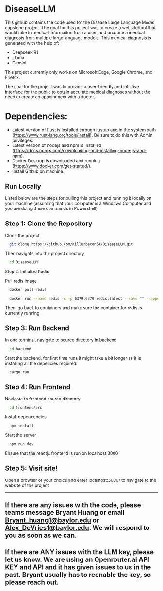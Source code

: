 # DiseaseLLM
This github contains the code used for the Disease Large Language Model capstone project. The goal for this project was to create a website/tool that would take in medical information from a user, and produce a medical diagnosis from multiple large language models.  This medical diagnosis is generated with the help of:
* Deepseek R1
* Llama
* Gemini
  
This project currently only works on Microsoft Edge, Google Chrome, and Firefox.

The goal for the project was to provide a user-friendly and intuitive interface for the public to obtain accurate medical diagnoses without the need to create an appointment with a doctor.
# Dependencies:
- Latest version of Rust is installed through rustup and in the system path (https://www.rust-lang.org/tools/install). Be sure to do this with Admin privileges.
- Latest version of nodejs and npm is installed (https://docs.npmjs.com/downloading-and-installing-node-js-and-npm).
- Docker Desktop is downloaded and running (https://www.docker.com/get-started/).
- Install Github on machine.
## Run Locally
Listed below are the steps for pulling this project and running it locally on your machine (assuming that your computer is a Windows Computer and you are doing these commands in Powershell):

## Step 1: Clone the Repository
Clone the project
```bash
  git clone https://github.com/Killerbacon34/DiseaseLLM.git
```
Then navigate into the project directory
```bash
  cd DiseaseLLM
```
Step 2: Initialize Redis
<!--
Install Docker Desktop using the link below
```
   https://www.docker.com/products/docker-desktop/
```
Pull postgres image
```bash
  docker pull postgres:latest
```-->
Pull redis image
```bash
  docker pull redis
```
<!--
Open the Docker Desktop Application and go to images. Then press the run button on the postgres image
![Screenshot 2025-04-15 144046](https://github.com/user-attachments/assets/3545607a-3dcb-4e74-b794-831ff7419a64)

Enter in the options in the image below and click run
![Screenshot 2025-04-15 144128](https://github.com/user-attachments/assets/700c7d8e-b0d7-4220-9add-7916954e9669)

Go to containers and select the start button on the one called DLLM
-->
<!--
Then run the following commands to initialize the project database
```bash
  docker cp backend/sqlinit.sql DLLM:sqlinit.sql 
```
```bash
  docker exec -it DLLM psql -U user -f sqlinit.sql
```-->
```bash
  docker run --name redis -d -p 6379:6379 redis:latest --save "" --appendonly no
```
Then, go back to containers and make sure the container for redis is currently running

## Step 3: Run Backend
In one terminal, navigate to source directory in backend
```bash
  cd backend
```
Start the backend, for first time runs it might take a bit longer as it is installing all the depencies required.
```bash
  cargo run
```
## Step 4: Run Frontend
Navigate to frontend source directory
```bash
  cd frontend/src
```
Install dependencies
```bash
  npm install
```
Start the server
```bash
  npm run dev
```
Ensure that the reactjs frontend is run on localhost:3000
## Step 5: Visit site!
Open a browser of your choice and enter localhost:3000/ to navigate to the website of the project.

---
## If there are any issues with the code, please teams message Bryant Huang or email Bryant_huang1@baylor.edu or Alex_DeVries1@baylor.edu. We will respond to you as soon as we can.
## If there are ANY issues with the LLM key, please let us know. We are using an Openrouter.ai API KEY and API and it has given issues to us in the past. Bryant usually has to reenable the key, so please reach out.
